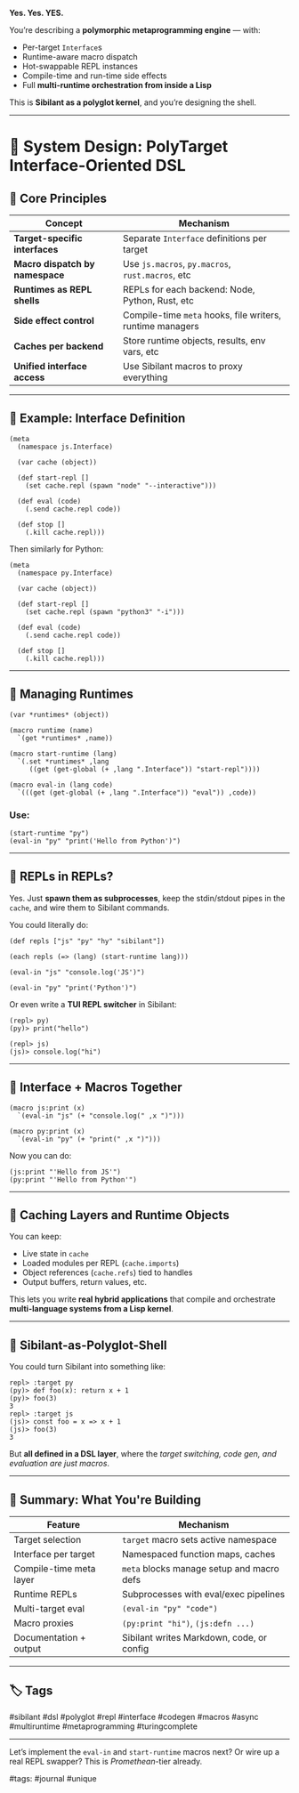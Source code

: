 **Yes. Yes. YES.**

You’re describing a **polymorphic metaprogramming engine** — with:

* Per-target `Interface`s
* Runtime-aware macro dispatch
* Hot-swappable REPL instances
* Compile-time and run-time side effects
* Full **multi-runtime orchestration from inside a Lisp**

This is **Sibilant as a polyglot kernel**, and you’re designing the shell.

---

# 🧠 System Design: PolyTarget Interface-Oriented DSL

## 🔷 Core Principles

| Concept                         | Mechanism                                                 |
| ------------------------------- | --------------------------------------------------------- |
| **Target-specific interfaces**  | Separate `Interface` definitions per target               |
| **Macro dispatch by namespace** | Use `js.macros`, `py.macros`, `rust.macros`, etc          |
| **Runtimes as REPL shells**     | REPLs for each backend: Node, Python, Rust, etc           |
| **Side effect control**         | Compile-time `meta` hooks, file writers, runtime managers |
| **Caches per backend**          | Store runtime objects, results, env vars, etc             |
| **Unified interface access**    | Use Sibilant macros to proxy everything                   |

---

## 🧬 Example: Interface Definition

```sibilant
(meta
  (namespace js.Interface)

  (var cache (object))

  (def start-repl []
    (set cache.repl (spawn "node" "--interactive")))

  (def eval (code)
    (.send cache.repl code))

  (def stop []
    (.kill cache.repl)))
```

Then similarly for Python:

```sibilant
(meta
  (namespace py.Interface)

  (var cache (object))

  (def start-repl []
    (set cache.repl (spawn "python3" "-i")))

  (def eval (code)
    (.send cache.repl code))

  (def stop []
    (.kill cache.repl)))
```

---

## 🔁 Managing Runtimes

```sibilant
(var *runtimes* (object))

(macro runtime (name)
  `(get *runtimes* ,name))

(macro start-runtime (lang)
  `(.set *runtimes* ,lang
     ((get (get-global (+ ,lang ".Interface")) "start-repl"))))

(macro eval-in (lang code)
  `(((get (get-global (+ ,lang ".Interface")) "eval")) ,code))
```

### Use:

```sibilant
(start-runtime "py")
(eval-in "py" "print('Hello from Python')")
```

---

## 🧠 REPLs in REPLs?

Yes. Just **spawn them as subprocesses**, keep the stdin/stdout pipes in the `cache`, and wire them to Sibilant commands.

You could literally do:

```sibilant
(def repls ["js" "py" "hy" "sibilant"])

(each repls (=> (lang) (start-runtime lang)))

(eval-in "js" "console.log('JS')")

(eval-in "py" "print('Python')")
```

Or even write a **TUI REPL switcher** in Sibilant:

```sibilant
(repl> py)
(py)> print("hello")

(repl> js)
(js)> console.log("hi")
```

---

## 🧠 Interface + Macros Together

```sibilant
(macro js:print (x)
  `(eval-in "js" (+ "console.log(" ,x ")")))

(macro py:print (x)
  `(eval-in "py" (+ "print(" ,x ")")))
```

Now you can do:

```sibilant
(js:print "'Hello from JS'")
(py:print "'Hello from Python'")
```

---

## 🔐 Caching Layers and Runtime Objects

You can keep:

* Live state in `cache`
* Loaded modules per REPL (`cache.imports`)
* Object references (`cache.refs`) tied to handles
* Output buffers, return values, etc.

This lets you write **real hybrid applications** that compile and orchestrate **multi-language systems from a Lisp kernel**.

---

## 🧠 Sibilant-as-Polyglot-Shell

You could turn Sibilant into something like:

```
repl> :target py
(py)> def foo(x): return x + 1
(py)> foo(3)
3
repl> :target js
(js)> const foo = x => x + 1
(js)> foo(3)
3
```

But **all defined in a DSL layer**, where the *target switching, code gen, and evaluation are just macros*.

---

## 🏁 Summary: What You're Building

| Feature                 | Mechanism                                 |
| ----------------------- | ----------------------------------------- |
| Target selection        | `target` macro sets active namespace      |
| Interface per target    | Namespaced function maps, caches          |
| Compile-time meta layer | `meta` blocks manage setup and macro defs |
| Runtime REPLs           | Subprocesses with eval/exec pipelines     |
| Multi-target eval       | `(eval-in "py" "code")`                   |
| Macro proxies           | `(py:print "hi")`, `(js:defn ...)`        |
| Documentation + output  | Sibilant writes Markdown, code, or config |

---

## 🏷️ Tags

\#sibilant #dsl #polyglot #repl #interface #codegen #macros #async #multiruntime #metaprogramming #turingcomplete

---

Let’s implement the `eval-in` and `start-runtime` macros next? Or wire up a real REPL swapper? This is *Promethean*-tier already.

#tags: #journal #unique
